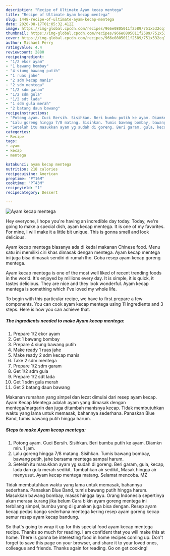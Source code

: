 ```yaml
---
description: "Recipe of Ultimate Ayam kecap mentega"
title: "Recipe of Ultimate Ayam kecap mentega"
slug: 1448-recipe-of-ultimate-ayam-kecap-mentega
date: 2020-08-17T01:05:32.412Z
image: https://img-global.cpcdn.com/recipes/966e0805011f2589/751x532cq70/ayam-kecap-mentega-foto-resep-utama.jpg
thumbnail: https://img-global.cpcdn.com/recipes/966e0805011f2589/751x532cq70/ayam-kecap-mentega-foto-resep-utama.jpg
cover: https://img-global.cpcdn.com/recipes/966e0805011f2589/751x532cq70/ayam-kecap-mentega-foto-resep-utama.jpg
author: Michael Perry
ratingvalue: 4.4
reviewcount: 2880
recipeingredient:
- "1/2 ekor ayam"
- "1 bawang bombay"
- "4 siung bawang putih"
- "1 ruas jahe"
- "2 sdm kecap manis"
- "2 sdm mentega"
- "1/2 sdm garam"
- "1/2 sdm gula"
- "1/2 sdt lada"
- "1 sdm gula merah"
- "2 batang daun bawang"
recipeinstructions:
- "Potong ayam. Cuci Bersih. Sisihkan. Beri bumbu putih ke ayam. Diamkn min. 1 jam."
- "Lalu goreng hingga 7/8 matang. Sisihkan. Tumis bawang bombay, bawang putih, jahe bersama mentega sampai harum."
- "Setelah itu masukkan ayam yg sudah di goreng. Beri garam, gula, kecap, lada dan gula merah sedikit. Tambahkan air sedikit, Masak hingga air menyusut. Ayam kecap mentega matang. Selamat mencoba. MZ"
categories:
- Recipe
tags:
- ayam
- kecap
- mentega

katakunci: ayam kecap mentega 
nutrition: 218 calories
recipecuisine: American
preptime: "PT16M"
cooktime: "PT43M"
recipeyield: "1"
recipecategory: Dessert

---
```



![Ayam kecap mentega](https://img-global.cpcdn.com/recipes/966e0805011f2589/751x532cq70/ayam-kecap-mentega-foto-resep-utama.jpg)

Hey everyone, I hope you're having an incredible day today. Today, we're going to make a special dish, ayam kecap mentega. It is one of my favorites. For mine, I will make it a little bit unique. This is gonna smell and look delicious.

Ayam kecap mentega biasanya ada di kedai makanan Chinese food. Menu satu ini memiliki ciri khas dimasak dengan mentega. Ayam kecap mentega ini juga bisa dimasak sendiri di rumah lho. Coba resep ayam kecap goreng mentega.

Ayam kecap mentega is one of the most well liked of recent trending foods in the world. It's enjoyed by millions every day. It is simple, it is quick, it tastes delicious. They are nice and they look wonderful. Ayam kecap mentega is something which I've loved my whole life.


To begin with this particular recipe, we have to first prepare a few components. You can cook ayam kecap mentega using 11 ingredients and 3 steps. Here is how you can achieve that.

<!--inarticleads1-->

##### The ingredients needed to make Ayam kecap mentega:

1. Prepare 1/2 ekor ayam
1. Get 1 bawang bombay
1. Prepare 4 siung bawang putih
1. Make ready 1 ruas jahe
1. Make ready 2 sdm kecap manis
1. Take 2 sdm mentega
1. Prepare 1/2 sdm garam
1. Get 1/2 sdm gula
1. Prepare 1/2 sdt lada
1. Get 1 sdm gula merah
1. Get 2 batang daun bawang


Makanan rumahan yang simpel dan lezat dimulai dari resep ayam kecap. Ayam Kecap Mentega adalah ayam yang dimasak dengan mentega/margarin dan juga ditambah manisnya kecap. Tidak membutuhkan waktu yang lama untuk memasak, bahannya sederhana. Panaskan Blue Band, tumis bawang putih hingga harum. 

<!--inarticleads2-->

##### Steps to make Ayam kecap mentega:

1. Potong ayam. Cuci Bersih. Sisihkan. Beri bumbu putih ke ayam. Diamkn min. 1 jam.
1. Lalu goreng hingga 7/8 matang. Sisihkan. Tumis bawang bombay, bawang putih, jahe bersama mentega sampai harum.
1. Setelah itu masukkan ayam yg sudah di goreng. Beri garam, gula, kecap, lada dan gula merah sedikit. Tambahkan air sedikit, Masak hingga air menyusut. Ayam kecap mentega matang. Selamat mencoba. MZ


Tidak membutuhkan waktu yang lama untuk memasak, bahannya sederhana. Panaskan Blue Band, tumis bawang putih hingga harum. Masukkan bawang bombay, masak hingga layu. Orang Indonesia sepertinya akan merasa kurang jika belum Cara bikin ayam goreng mentega ini terbilang simpel, bumbu yang di gunakan juga bisa dengan. Resep ayam kecap pedas bango sederhana mentega kering resep ayam goreng kecap semur resep ayam kecap bandung. 

So that's going to wrap it up for this special food ayam kecap mentega recipe. Thanks so much for reading. I am confident that you will make this at home. There is gonna be interesting food in home recipes coming up. Don't forget to save this page on your browser, and share it to your loved ones, colleague and friends. Thanks again for reading. Go on get cooking!
